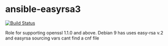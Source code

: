 # ansible-easyrsa3
[![Build Status](https://travis-ci.org/Sifungurux/ansible-easyrsa3.svg?branch=master)](https://travis-ci.org/Sifungurux/ansible-easyrsa3)

Role for supporting openssl 1.1.0 and above. Debian 9 has uses easy-rsa v.2 and easyrsa sourcing vars cant find a cnf file
